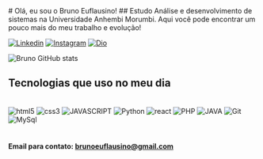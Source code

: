 <div style="align-items: center">
    # Olá, eu sou o Bruno Euflausino!
    ## Estudo Análise e desenvolvimento de sistemas na Universidade Anhembi Morumbi. Aqui você pode encontrar um pouco mais do meu trabalho e evolução!
</div>

[![Linkedin](https://img.shields.io/badge/LinkedIn-0077B5?style=for-the-badge&logo=linkedin&logoColor=white)](https://www.linkedin.com/in/bruno-euflausino-597b912a7/)
[![Instagram](https://img.shields.io/badge/Instagram-E4405F?style=for-the-badge&logo=instagram&logoColor=white)](https://www.instagram.com/obrunoeuflausino/)
[![Dio](https://img.shields.io/badge/Dio-ededed?style=for-the-badge&logo=dio&logoColor=black)](https://web.dio.me/users/brunoeuflausino?tab=achievements)

![Bruno GitHub stats](https://github-readme-stats.vercel.app/api?username=Euflausino&show_icons=true&theme=radical)

## Tecnologias que uso no meu dia

<div style="display: inline_block, align-items:center"><br/>
    <img align="center" alt="html5" src="https://img.shields.io/badge/HTML5-323330?style=for-the-badge&logo=html5&logoColor=white" />
    <img align="center" alt="css3" src="https://img.shields.io/badge/CSS3-323330?style=for-the-badge&logo=css3&logoColor=white" />
    <img align="center" alt="JAVASCRIPT" src="https://img.shields.io/badge/JavaScript-323330?style=for-the-badge&logo=javascript&logoColor=white" />
    <img align="center" alt="Python" src="https://img.shields.io/badge/Python-323330?style=for-the-badge&logo=Python&logoColor=white" />
    <img align="center" alt="react" src="https://img.shields.io/badge/REACT-323330?style=for-the-badge&logo=react&logoColor=white" />
    <img align="center" alt="PHP" src="https://img.shields.io/badge/PHP-323330?style=for-the-badge&logo=php&logoColor=white" />
    <img align="center" alt="JAVA" src="https://img.shields.io/badge/java-323330?style=for-the-badge&logo=java&logoColor=white" />
    <img align="center" alt="Git" src="https://img.shields.io/badge/git-323330?style=for-the-badge&logo=git&logoColor=white" />
    <img align="center" alt="MySql" src="https://img.shields.io/badge/mysql-323330?style=for-the-badge&logo=mysql&logoColor=white" />
</div><br/>

#### Email para contato: brunoeuflausino@gmail.com



